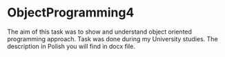 # ObjectProgramming4
The aim of this task was to show and understand object oriented programming approach. Task was done during my University studies. The description in Polish you will find in docx file.
